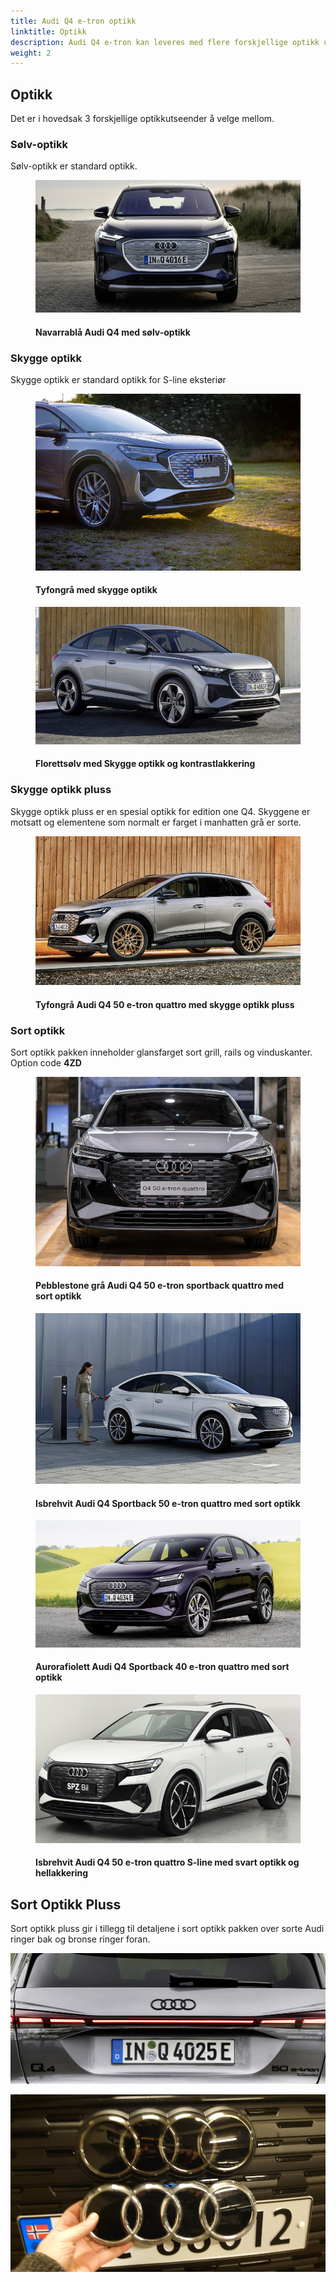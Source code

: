 ```yaml
---
title: Audi Q4 e-tron optikk
linktitle: Optikk
description: Audi Q4 e-tron kan leveres med flere forskjellige optikk utseender.
weight: 2
---
```

<!-- markdownlint-disable MD033 -->

## Optikk

Det er i hovedsak 3 forskjellige optikkutseender å velge mellom.

### Sølv-optikk

Sølv-optikk er standard optikk.

<figure>
    <a href="silveroptics.jpg">
        <img src="silveropticss.jpg" alt="Audi Q4 with silver optics in Navarra Blue" title="Audi Q4 with silver optics in Navarra Blue">
    </a>
    <figcaption><h4>Navarrablå Audi Q4 med sølv-optikk</h4></figcaption>
</figure>

### Skygge optikk

Skygge optikk er standard optikk for S-line eksteriør

<figure>
    <a href="shadowlook.jpg">
        <img src="shadowlooks.jpg" alt="Typhoon grey with shadow optics" title="Typhoon grey with shadow optics">
    </a>
    <figcaption><h4>Tyfongrå med skygge optikk</h4></figcaption>
</figure>

<figure>
    <a href="shadowlook2.jpg">
        <img src="shadowlook2s.jpg" alt="Florett Silver with Shadow look and contrast color" title="Florett Silver with Shadow look and contrast color">
    </a>
    <figcaption><h4>Florettsølv med Skygge optikk og kontrastlakkering</h4></figcaption>
</figure>

### Skygge optikk pluss

Skygge optikk pluss er en spesial optikk for edition one Q4. Skyggene er motsatt og elementene som normalt er farget i manhatten grå er sorte.

<figure>
    <a href="paint_typhoongrey_1.jpg">
        <img src="paint_typhoongrey_1s.jpg" alt="Audi Q4 50 e-tron quattro in typhoon grey and shadow look plus" title="Audi Q4 50 e-tron quattro in typhoon grey and shadow look plus">
    </a>
    <figcaption><h4>Tyfongrå Audi Q4 50 e-tron quattro med skygge optikk pluss</h4></figcaption>
</figure>

### Sort optikk

Sort optikk pakken inneholder glansfarget sort grill, rails og vinduskanter. Option code **4ZD**

<figure>
    <a href="optics_black_1.jpg">
        <img src="optics_black_1s.jpg" alt="Audi Q4 50 e-tron sportback quattro in Stone grey black optics" title="Audi Q4 50 e-tron sportback quattro in Stone grey black optics">
    </a>
    <figcaption><h4>Pebblestone grå Audi Q4 50 e-tron sportback quattro med sort optikk</h4></figcaption>
</figure>

<figure>
    <a href="paint_glacierwhite_5.jpg">
        <img src="paint_glacierwhite_5s.jpg" alt="Audi Q4 Sportback 50 e-tron quattro in Glacier white with black optics" title="Audi Q4 Sportback 50 e-tron quattro in Glacier white with black optics">
    </a>
    <figcaption><h4>Isbrehvit Audi Q4 Sportback 50 e-tron quattro med sort optikk</h4></figcaption>
</figure>

<figure>
    <a href="paint_auroraviolet_4.jpg">
        <img src="paint_auroraviolet_4s.jpg" alt="Audi Q4 Sportback 40 e-tron quattro in Aurora Violett with black optics" title="Audi Q4 Sportback 40 e-tron quattro in Aurora Violett with black optics">
    </a>
    <figcaption><h4>Aurorafiolett Audi Q4 Sportback 40 e-tron quattro med sort optikk</h4></figcaption>
</figure>

<figure>
    <a href="paint_glacierwhite_15.jpg">
        <img src="paint_glacierwhite_15s.jpg" alt="Isbrehvit Audi Q4 50 e-tron quattro S-line med svart optikk og hellakkering" title="Isbrehvit Audi Q4 50 e-tron quattro S-line med svart optikk og hellakkering">
    </a>
    <figcaption><h4>Isbrehvit Audi Q4 50 e-tron quattro S-line med svart optikk og hellakkering</h4></figcaption>
</figure>

## Sort Optikk Pluss

Sort optikk pluss gir i tillegg til detaljene i sort optikk pakken over sorte Audi ringer bak og bronse ringer foran.

![Black rings rear](blackringsrear.jpg "Sorte ringer bak @auditography")

![Black ring](blackringcomparison.jpg "Bronze vs chrome ringer foran")